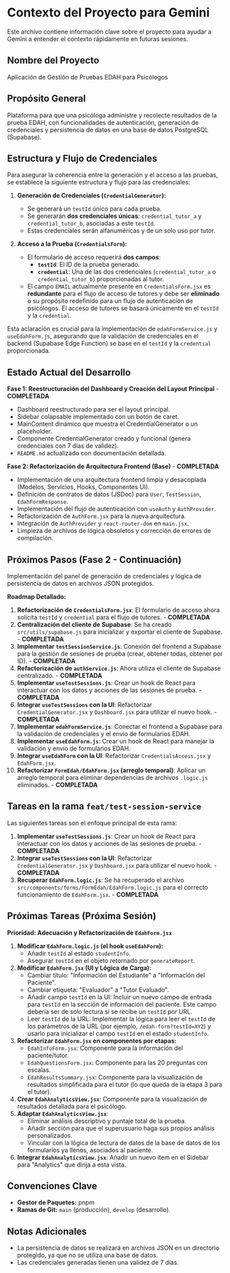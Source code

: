 # Contexto del Proyecto para Gemini

Este archivo contiene información clave sobre el proyecto para ayudar a Gemini a entender el contexto rápidamente en futuras sesiones.

## Nombre del Proyecto
Aplicación de Gestión de Pruebas EDAH para Psicólogos

## Propósito General
Plataforma para que una psicóloga administre y recolecte resultados de la prueba EDAH, con funcionalidades de autenticación, generación de credenciales y persistencia de datos en una base de datos PostgreSQL (Supabase).

## Estructura y Flujo de Credenciales

Para asegurar la coherencia entre la generación y el acceso a las pruebas, se establece la siguiente estructura y flujo para las credenciales:

1.  **Generación de Credenciales (`CredentialGenerator`):**
    *   Se generará un `testId` único para cada prueba.
    *   Se generarán **dos credenciales únicas**: `credential_tutor_a` y `credential_tutor_b`, asociadas a este `testId`.
    *   Estas credenciales serán alfanuméricas y de un solo uso por tutor.

2.  **Acceso a la Prueba (`CredentialsForm`):**
    *   El formulario de acceso requerirá **dos campos**:
        *   **`testId`**: El ID de la prueba generado.
        *   **`credential`**: Una de las dos credenciales (`credential_tutor_a` o `credential_tutor_b`) proporcionadas al tutor.
    *   El campo `EMAIL` actualmente presente en `CredentialsForm.jsx` es **redundante** para el flujo de acceso de tutores y debe ser **eliminado** o su propósito redefinido para un flujo de autenticación de psicólogos. El acceso de tutores se basará únicamente en el `testId` y la `credential`.

Esta aclaración es crucial para la implementación de `edahFormService.js` y `useEdahForm.js`, asegurando que la validación de credenciales en el backend (Supabase Edge Function) se base en el `testId` y la `credential` proporcionada.

## Estado Actual del Desarrollo
**Fase 1: Reestructuración del Dashboard y Creación del Layout Principal** - **COMPLETADA**

*   Dashboard reestructurado para ser el layout principal.
*   Sidebar colapsable implementado con un botón de caret.
*   MainContent dinámico que muestra el CredentialGenerator o un placeholder.
*   Componente CredentialGenerator creado y funcional (genera credenciales con 7 días de validez).
*   `README.md` actualizado con documentación detallada.

**Fase 2: Refactorización de Arquitectura Frontend (Base)** - **COMPLETADA**

*   Implementación de una arquitectura frontend limpia y desacoplada (Modelos, Servicios, Hooks, Componentes UI).
*   Definición de contratos de datos (JSDoc) para `User`, `TestSession`, `EdahFormResponse`.
*   Implementación del flujo de autenticación con `useAuth` y `AuthProvider`.
*   Refactorización de `AuthForm.jsx` para la nueva arquitectura.
*   Integración de `AuthProvider` y `react-router-dom` en `main.jsx`.
*   Limpieza de archivos de lógica obsoletos y corrección de errores de compilación.

## Próximos Pasos (Fase 2 - Continuación)
Implementación del panel de generación de credenciales y lógica de persistencia de datos en archivos JSON protegidos.

**Roadmap Detallado:**
1.  **Refactorización de `CredentialsForm.jsx`**: El formulario de acceso ahora solicita `testId` y `credential` para el flujo de tutores. - **COMPLETADA**
2.  **Centralización del cliente de Supabase**: Se ha creado `src/utils/supabase.js` para inicializar y exportar el cliente de Supabase. - **COMPLETADA**
3.  **Implementar `testSessionService.js`**: Conexión del frontend a Supabase para la gestión de sesiones de prueba (crear, obtener todas, obtener por ID). - **COMPLETADA**
4.  **Refactorización de `authService.js`**: Ahora utiliza el cliente de Supabase centralizado. - **COMPLETADA**
5.  **Implementar `useTestSessions.js`**: Crear un hook de React para interactuar con los datos y acciones de las sesiones de prueba. - **COMPLETADA**
6.  **Integrar `useTestSessions` con la UI**: Refactorizar `CredentialGenerator.jsx` y `Dashboard.jsx` para utilizar el nuevo hook. - **COMPLETADA**
7.  **Implementar `edahFormService.js`**: Conectar el frontend a Supabase para la validación de credenciales y el envío de formularios EDAH.
8.  **Implementar `useEdahForm.js`**: Crear un hook de React para manejar la validación y envío de formularios EDAH.
9.  **Integrar `useEdahForm` con la UI**: Refactorizar `CredentialsAccess.jsx` y `EdahForm.jsx`.
10. **Refactorizar `FormEdah/EdahForm.jsx` (arreglo temporal)**: Aplicar un arreglo temporal para eliminar dependencias de archivos `.logic.js` eliminados. - **COMPLETADA**

## Tareas en la rama `feat/test-session-service`
Las siguientes tareas son el enfoque principal de esta rama:
1.  **Implementar `useTestSessions.js`**: Crear un hook de React para interactuar con los datos y acciones de las sesiones de prueba. - **COMPLETADA**
2.  **Integrar `useTestSessions` con la UI**: Refactorizar `CredentialGenerator.jsx` y `Dashboard.jsx` para utilizar el nuevo hook. - **COMPLETADA**
3.  **Recuperar `EdahForm.logic.js`**: Se ha recuperado el archivo `src/components/forms/FormEdah/EdahForm.logic.js` para el correcto funcionamiento de `EdahForm.jsx`. - **COMPLETADA**

## Próximas Tareas (Próxima Sesión)
**Prioridad: Adecuación y Refactorización de `EdahForm.jsx`**
1.  **Modificar `EdahForm.logic.js` (el hook `useEdahForm`):**
    *   Añadir `testId` al estado `studentInfo`.
    *   Asegurar `testId` en el objeto retornado por `generateReport`.
2.  **Modificar `EdahForm.jsx` (UI y Lógica de Carga):**
    *   Cambiar título: "Información del Estudiante" a "Información del Paciente".
    *   Cambiar etiqueta: "Evaluador" a "Tutor Evaluado".
    *   Añadir campo `testId` en la UI: Incluir un nuevo campo de entrada para `testId` en la sección de información del paciente. Este campo debería ser de solo lectura si se recibe un `testId` por URL.
    *   Leer `testId` de la URL: Implementar la lógica para leer el `testId` de los parámetros de la URL (por ejemplo, `/edah-form?testId=XYZ`) y usarlo para inicializar el campo `testId` en el estado `studentInfo`.
3.  **Refactorizar `EdahForm.jsx` en componentes por etapas:**
    *   `EdahInfoForm.jsx`: Componente para la información del paciente/tutor.
    *   `EdahQuestionsForm.jsx`: Componente para las 20 preguntas con escalas.
    *   `EdahResultsSummary.jsx`: Componente para la visualización de resultados simplificada para el tutor (lo que queda de la etapa 3 para el tutor).
4.  **Crear `EdahAnalyticsView.jsx`**: Componente para la visualización de resultados detallada para el psicólogo.
5.  **Adaptar `EdahAnalyticsView.jsx`**:
    *   Eliminar análisis descriptivo y puntaje total de la prueba.
    *   Añadir sección para que el superusuario haga sus propios análisis personalizados.
    *   Vincular con la lógica de lectura de datos de la base de datos de los formularios ya llenos, asociados al paciente.
6.  **Integrar `EdahAnalyticsView.jsx`**: Añadir un nuevo ítem en el Sidebar para "Analytics" que dirija a esta vista.

## Convenciones Clave
*   **Gestor de Paquetes:** pnpm
*   **Ramas de Git:** `main` (producción), `develop` (desarrollo).

## Notas Adicionales
*   La persistencia de datos se realizará en archivos JSON en un directorio protegido, ya que no se utiliza una base de datos.
*   Las credenciales generadas tienen una validez de 7 días.